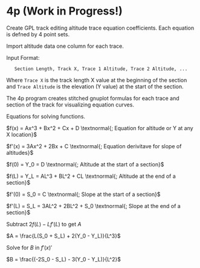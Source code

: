 # 4p (Work in Progress!)
Create GPL track editing altitude trace equation coefficients. Each equation is defned by 4 point sets. 

Import altitude data one column for each trace.

Input Format:

`   Section Length, Track X, Trace 1 Altitude, Trace 2 Altitude, ...`

Where `Trace X` is the track length X value at the beginning of the section and `Trace Altitude` is the elevation (Y value) at the start of the section.

The 4p program creates stitched gnuplot formulas for each trace and section of the track for visualizing equation curves. 


Equations for solving functions. 

$f(x) = Ax^3 + Bx^2 + Cx + D  \textnormal{; Equation for altitude or Y at any X location}$

$f'(x) = 3Ax^2 + 2Bx + C  \textnormal{;  Equation derivitave for slope of altitudes}$

$f(0) = Y_0 = D  \textnormal{;  Altitude at the start of a section}$

$f(L) = Y_L = AL^3 + BL^2 + CL   \textnormal{;  Altitude at the end of a section}$

$f'(0) = S_0 = C   \textnormal{;  Slope at the start of a section}$

$f'(L) = S_L = 3AL^2 + 2BL^2 + S_0   \textnormal{;   Slope at the end of a section}$


Subtract $2f(L) - Lf'(L)$ to get $A$

$A = \frac{L(S_0 + S_L) + 2(Y_0 - Y_L)}{L^3}$

Solve for $B$ in $f'(x)'$

$B = \frac{(-2S_0 - S_L) - 3(Y_0 - Y_L)}{L^2}$
